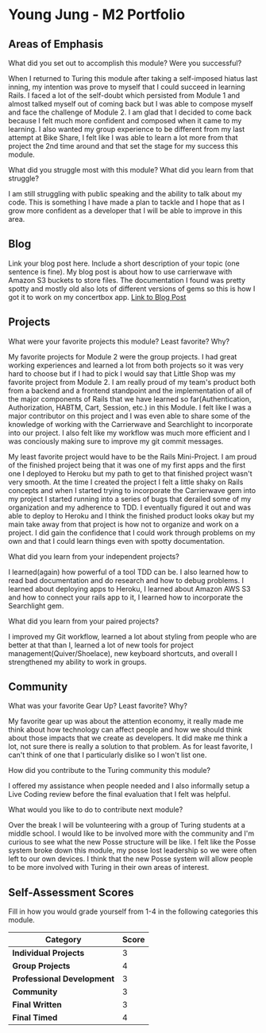# Young Jung - M2 Portfolio

## Areas of Emphasis

What did you set out to accomplish this module? Were you successful?

When I returned to Turing this module after taking a self-imposed hiatus last inning, my intention was prove to myself that I could succeed in learning Rails.  I faced a lot of the self-doubt which persisted from Module 1 and almost talked myself out of coming back but I was able to compose myself and face the challenge of Module 2.  I am
 glad that I decided to come back because I felt much more confident and composed when it came to my learning.  I also wanted my group experience to be different from my last attempt at Bike Share, I felt like I was able to learn a lot more from that project the 2nd time around and that set the stage for my success this module.

What did you struggle most with this module? What did you learn from that struggle?

I am still struggling with public speaking and the ability to talk about my code.  This is something I have made a plan to tackle and I hope that as I grow more confident as a developer that I will be able to improve in this area.

## Blog

Link your blog post here. Include a short description of your topic (one sentence is fine).
My blog post is about how to use carrierwave with Amazon S3 buckets to store files.  The documentation I found was pretty spotty and mostly old also lots of different versions of gems so this is how I got it to work on my concertbox app.
[Link to Blog Post](https://medium.com/@youngjoonjung/configuring-carrierwave-with-aws-s3-on-your-rails-application-figaro-ea6178106102)

## Projects

What were your favorite projects this module? Least favorite? Why?

My favorite projects for Module 2 were the group projects.  I had great working experiences and learned a lot from both projects so it was very hard to choose but if I had to pick I would say that Little Shop was my favorite project from Module 2.  I am really proud of my team's product both from a backend and a frontend standpoint and the implementation of all of the major components of Rails that we have learned so far(Authentication, Authorization, HABTM, Cart, Session, etc.) in this Module.  I felt like I was a major contributor on this project and I was even able to share some of the knowledge of working with the Carrierwave and Searchlight to incorporate into our project.  I also felt like my workflow was much more efficient and I was conciously making sure to improve my git commit messages.

My least favorite project would have to be the Rails Mini-Project.  I am proud of the finished project being that it was one of my first apps and the first one I deployed to Heroku but my path to get to that finished project wasn't very smooth.  At the time I created the project I felt a little shaky on Rails concepts and when I started trying to incorporate the Carrierwave gem into my project I started running into a series of bugs that derailed some of my organization and my adherence to TDD.  I eventually figured it out and was able to deploy to Heroku and I think the finished product looks okay but my main take away from that project is how not to organize and work on a project.  I did gain the confidence that I could work through problems on my own and that I could learn things even with spotty documentation.

What did you learn from your independent projects?

I learned(again) how powerful of a tool TDD can be.  I also learned how to read bad documentation and do research and how to debug problems.  I learned about deploying apps to Heroku, I learned about Amazon AWS S3 and how to connect your rails app to it, I learned how to incorporate the Searchlight gem.

What did you learn from your paired projects?

I improved my Git workflow, learned a lot about styling from people who are better at that than I, learned a lot of new tools for project management(Quiver/Shoelace), new keyboard shortcuts, and overall I strengthened my ability to work in groups.

## Community

What was your favorite Gear Up? Least favorite? Why?

My favorite gear up was about the attention economy, it really made me think about how technology can affect people and how  we should think about those impacts that we create as developers.  It did make me think a lot, not sure there is really a solution to that problem.  As for least favorite, I can't think of one that I particularly dislike so I won't list one.

How did you contribute to the Turing community this module?

I offered my assistance when people needed and I also informally setup a Live Coding review before the final evaluation that I felt was helpful.

What would you like to do to contribute next module?

Over the break I will be volunteering with a group of Turing students at a middle school.  I would like to be involved more with the community and I'm curious to see what the new Posse structure will be like.  I felt like the Posse system broke down this module, my posse lost leadership so we were often left to our own devices.  I think that the new Posse system will allow people to be more involved with Turing in their own areas of interest.

## Self-Assessment Scores

Fill in how you would grade yourself from 1-4 in the following categories this module.

| Category                     | Score |
| -----------------------------| ----- |
| **Individual Projects**      |   3   |
| **Group Projects**           |   4   |
| **Professional Development** |   3   |
| **Community**                |   3   |
| **Final Written**            |   3   |
| **Final Timed**              |   4   |
